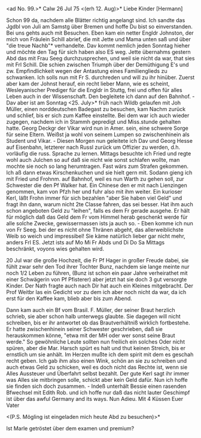 <ad No. 99.>* Calw 26 Jul 75
 <(erh 12. Aug)>*
Liebe Kinder [Hermann]

Schon 99 da, nachdem alle Blätter richtig angelangt sind. Ich sandte das Jgdbl von Juli am Samstg über Bremen und hoffe Du bist so einverstanden. Bei uns gehts auch mit Besuchen. Eben kam ein netter Engldr Johnston, der mich von Fräulein Schill abrief, die mit Jette und Mama unten saß und über "die treue Nachb"<arin Emilie Seeger>* verhandelte. Dav kommt nemlich jeden Sonntag hieher und möchte den Tag für sich haben also ES weg. Jette übernahms gestern Abd das mit Frau Seeg durchzusprechen, und weil sie nicht da war, that sies mit Frl Schill. Die schien zwischen Triumph über der Demüthigung E's und zw. Empfindlichkeit wegen der Antastung eines Familienglieds zu schwanken. Ich solls nun mit Fr S. durchreden und will zu ihr hinüber. Zuerst aber kam der Johnst herauf, ein recht lieber Mann, wie es scheint, Wesleyanischer Prediger für die Engldr in Stuttg, frei und offen für alles Leben auch in der Wissenschaft. Den begleitete ich dann auf den Bahnhof. - Dav aber ist am Sonntag <25. July>* früh nach Wildb gelaufen mit Joh Müller, einen norddeutschen Badegast zu besuchen, kam Nachm zurück und schlief, bis er sich zum Kaffee einstellte. Bei dem war ich auch wieder zugegen, nachdem ich in Stammh gepredigt und Miss.stunde gehalten hatte. Georg Deckgr der Vikar wird nun in Amer. sein, eine schwere Sorge für seine Eltern. Weißst ja wohl von seinem Lumpen so zwischenhinein als Student und Vikar. - Diesen Morgen nun geleitete ich Dav und Georg Hesse auf Eisenbahn, letzterer nach Russl zurück um Offizier zu werden, d.h. vorläufig die russ. Sprache zu lernen. Mittags besuchte ich Fried und regte wohl auch Julchen so auf daß sie nicht wie sonst schlafen wollte, man mochte sie noch so lang herumtragen. Fast wärs zum Strafen gekommen. Ich aß dann etwas Kirschenkuchen und sie hielt gern mit. Sodann gieng ich mit Fried und Frohnm. auf Bahnhof, weil es nun Warth zu gehen soll, zur Schwester die den Pf Walker hat. Ein Chinese den er mit nach Lienzingen genommen, kam von Pfzh her und fuhr also mit ihm weiter. Ein kurioser Kerl, läßt Frohn immer für sich bezahlen "aber Sie haben viel Geld" und fragt ihn dann, warum nicht 2te Classe fahren, das sei besser. Hat ihm auch schon angeboten Geld zu "leihen", falls es dem Fr gerade ausgehe. Er hält für möglich daß das Geld dem Fr vom Himmel herab geschenkt werde für alle solche Zwecke, gewissermassen ists ja auch so. - Eben komme ich nun von Fr Seeg. bei der es nicht ohne Thränen abgeht, das allerweiblichste Weib so weich und impressibel! Sie käme natürlich lieber gar nicht mehr, anders Frl ES. Jetzt ists auf Mo Mi Fr Abds und Di Do Sa Mittags beschränkt, voyons wies gehalten wird.

20 Jul war die große Hochzeit, die Fr Pf Hager in großer Freude dabei, sie fühlt zwar sehr den Tod ihrer Tochter Bunz, nachdem sie lange meinte nur noch 1/2 Leben zu führen, (Bunz ist schon ein paar Jahre verheirathet mit einer Schwägerin von Pf Pfisterer) aber jetzt hat sie doch 3 gut versorgte Kinder. Der Nath fragte auch nach Dir hat auch ein Kleines mitgebracht. Der Prof Weitbr las ein Gedicht vor zu dem ich aber noch nicht da war, da ich erst für den Kaffee kam, blieb aber bis zum Abend.

Dann kam auch ein Bf vom Brasil. F. Müller, der seiner Braut herzlich schrieb, sie aber schon halb unterwegs glaubte. Sie dagegen will nicht schreiben, bis er ihr antwortet ob das Brautverhältniß wirklich fortbestehe. Er hatte zwischenhinein seiner Schwester geschrieben, daß sie herauskommen könne, "etwa mit der MH oder wer sonst seine Braut werde." So gewöhnliche Leute sollten nun freilich ein solches Oder nicht spüren, aber die Mar. Harsch spürt es halt und thut keinen Streich, bis er ernstlich um sie anhält. Im Herzen mußte ich dem spirit mit dem es geschah recht geben. Ich gab ihm also einen Wink, schön an sie zu schreiben und auch etwas Geld zu schicken, weil es doch nicht das Rechte ist, wenn sie Alles Aussteuer und Überfahrt selbst bezahlt. Der gute Kerl sagt ihr immer was Alles sie mitbringen solle, schickt aber kein Geld dafür. Nun ich hoffe sie finden sich doch zusammen. - Indeß unterhält Bessie einen rasenden Bfwechsel mit Edith Rob. und ich hoffe nur daß das nicht lauter Geschimpf ist über das awful Germany and its ways. Nun Adieu. Mit 4 Küssen
 Euer Vater

<(P.S. Mögling ist eingeladen mich heute Abd zu besuchen)>*

Ist Marle getröstet über dem examen und premium?

